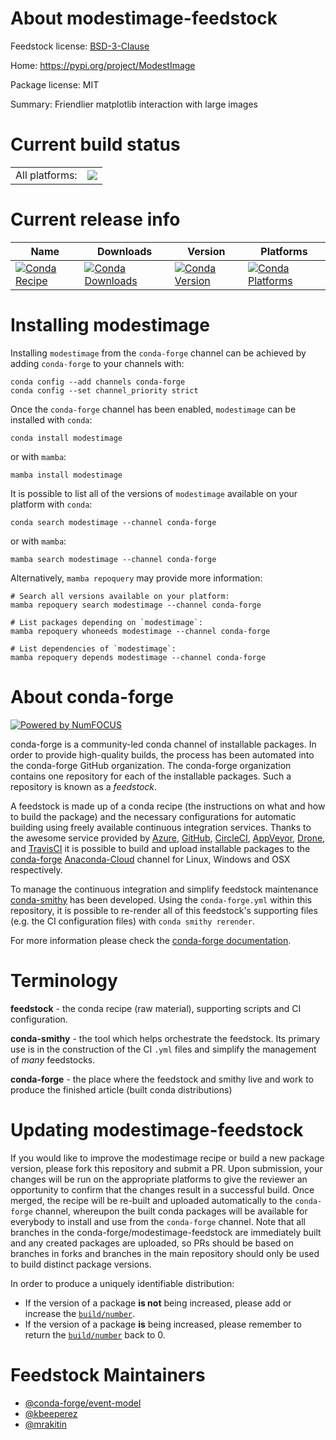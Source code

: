 About modestimage-feedstock
===========================

Feedstock license: [BSD-3-Clause](https://github.com/conda-forge/modestimage-feedstock/blob/main/LICENSE.txt)

Home: https://pypi.org/project/ModestImage

Package license: MIT

Summary: Friendlier matplotlib interaction with large images

Current build status
====================


<table><tr><td>All platforms:</td>
    <td>
      <a href="https://dev.azure.com/conda-forge/feedstock-builds/_build/latest?definitionId=13456&branchName=main">
        <img src="https://dev.azure.com/conda-forge/feedstock-builds/_apis/build/status/modestimage-feedstock?branchName=main">
      </a>
    </td>
  </tr>
</table>

Current release info
====================

| Name | Downloads | Version | Platforms |
| --- | --- | --- | --- |
| [![Conda Recipe](https://img.shields.io/badge/recipe-modestimage-green.svg)](https://anaconda.org/conda-forge/modestimage) | [![Conda Downloads](https://img.shields.io/conda/dn/conda-forge/modestimage.svg)](https://anaconda.org/conda-forge/modestimage) | [![Conda Version](https://img.shields.io/conda/vn/conda-forge/modestimage.svg)](https://anaconda.org/conda-forge/modestimage) | [![Conda Platforms](https://img.shields.io/conda/pn/conda-forge/modestimage.svg)](https://anaconda.org/conda-forge/modestimage) |

Installing modestimage
======================

Installing `modestimage` from the `conda-forge` channel can be achieved by adding `conda-forge` to your channels with:

```
conda config --add channels conda-forge
conda config --set channel_priority strict
```

Once the `conda-forge` channel has been enabled, `modestimage` can be installed with `conda`:

```
conda install modestimage
```

or with `mamba`:

```
mamba install modestimage
```

It is possible to list all of the versions of `modestimage` available on your platform with `conda`:

```
conda search modestimage --channel conda-forge
```

or with `mamba`:

```
mamba search modestimage --channel conda-forge
```

Alternatively, `mamba repoquery` may provide more information:

```
# Search all versions available on your platform:
mamba repoquery search modestimage --channel conda-forge

# List packages depending on `modestimage`:
mamba repoquery whoneeds modestimage --channel conda-forge

# List dependencies of `modestimage`:
mamba repoquery depends modestimage --channel conda-forge
```


About conda-forge
=================

[![Powered by
NumFOCUS](https://img.shields.io/badge/powered%20by-NumFOCUS-orange.svg?style=flat&colorA=E1523D&colorB=007D8A)](https://numfocus.org)

conda-forge is a community-led conda channel of installable packages.
In order to provide high-quality builds, the process has been automated into the
conda-forge GitHub organization. The conda-forge organization contains one repository
for each of the installable packages. Such a repository is known as a *feedstock*.

A feedstock is made up of a conda recipe (the instructions on what and how to build
the package) and the necessary configurations for automatic building using freely
available continuous integration services. Thanks to the awesome service provided by
[Azure](https://azure.microsoft.com/en-us/services/devops/), [GitHub](https://github.com/),
[CircleCI](https://circleci.com/), [AppVeyor](https://www.appveyor.com/),
[Drone](https://cloud.drone.io/welcome), and [TravisCI](https://travis-ci.com/)
it is possible to build and upload installable packages to the
[conda-forge](https://anaconda.org/conda-forge) [Anaconda-Cloud](https://anaconda.org/)
channel for Linux, Windows and OSX respectively.

To manage the continuous integration and simplify feedstock maintenance
[conda-smithy](https://github.com/conda-forge/conda-smithy) has been developed.
Using the ``conda-forge.yml`` within this repository, it is possible to re-render all of
this feedstock's supporting files (e.g. the CI configuration files) with ``conda smithy rerender``.

For more information please check the [conda-forge documentation](https://conda-forge.org/docs/).

Terminology
===========

**feedstock** - the conda recipe (raw material), supporting scripts and CI configuration.

**conda-smithy** - the tool which helps orchestrate the feedstock.
                   Its primary use is in the construction of the CI ``.yml`` files
                   and simplify the management of *many* feedstocks.

**conda-forge** - the place where the feedstock and smithy live and work to
                  produce the finished article (built conda distributions)


Updating modestimage-feedstock
==============================

If you would like to improve the modestimage recipe or build a new
package version, please fork this repository and submit a PR. Upon submission,
your changes will be run on the appropriate platforms to give the reviewer an
opportunity to confirm that the changes result in a successful build. Once
merged, the recipe will be re-built and uploaded automatically to the
`conda-forge` channel, whereupon the built conda packages will be available for
everybody to install and use from the `conda-forge` channel.
Note that all branches in the conda-forge/modestimage-feedstock are
immediately built and any created packages are uploaded, so PRs should be based
on branches in forks and branches in the main repository should only be used to
build distinct package versions.

In order to produce a uniquely identifiable distribution:
 * If the version of a package **is not** being increased, please add or increase
   the [``build/number``](https://docs.conda.io/projects/conda-build/en/latest/resources/define-metadata.html#build-number-and-string).
 * If the version of a package **is** being increased, please remember to return
   the [``build/number``](https://docs.conda.io/projects/conda-build/en/latest/resources/define-metadata.html#build-number-and-string)
   back to 0.

Feedstock Maintainers
=====================

* [@conda-forge/event-model](https://github.com/conda-forge/event-model/)
* [@kbeeperez](https://github.com/kbeeperez/)
* [@mrakitin](https://github.com/mrakitin/)


